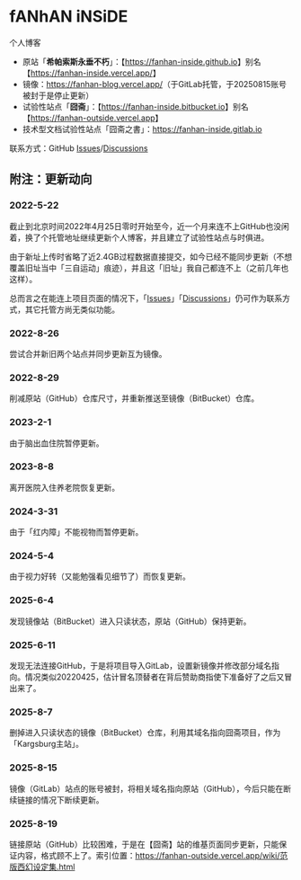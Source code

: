 # fANhAN iNSiDE

个人博客

+ 原站「**希帕索斯永垂不朽**」：【<https://fanhan-inside.github.io>】别名【<https://fanhan-inside.vercel.app/>】
+ 镜像：<https://fanhan-blog.vercel.app/>（于GitLab托管，于20250815账号被封于是停止更新）
+ 试验性站点「**囧斋**」：【<https://fanhan-inside.bitbucket.io>】别名【<https://fanhan-outside.vercel.app>】
+ 技术型文档试验性站点「囧斋之書」：<https://fanhan-inside.gitlab.io>

联系方式：GitHub [Issues](https://github.com/fanhan-inside/fanhan-inside.github.io/issues)/[Discussions](https://github.com/fanhan-inside/fanhan-inside.github.io/discussions)

## 附注：更新动向

### 2022-5-22

截止到北京时间2022年4月25日零时开始至今，近一个月来连不上GitHub也没闲着，换了个托管地址继续更新个人博客，并且建立了试验性站点与时俱进。

由于新址上传时省略了近2.4GB过程数据直接提交，如今已经不能同步更新（不想覆盖旧址当中「三自运动」痕迹），并且这「旧址」我自己都连不上（之前几年也这样）。

总而言之在能连上项目页面的情况下，「[Issues](https://github.com/fanhan-inside/fanhan-inside.github.io/issues)」「[Discussions](https://github.com/fanhan-inside/fanhan-inside.github.io/discussions)」仍可作为联系方式，其它托管方尚无类似功能。

### 2022-8-26

尝试合并新旧两个站点并同步更新互为镜像。

### 2022-8-29

削减原站（GitHub）仓库尺寸，并重新推送至镜像（BitBucket）仓库。

### 2023-2-1

由于脑出血住院暂停更新。

### 2023-8-8

离开医院入住养老院恢复更新。

### 2024-3-31

由于「红内障」不能视物而暂停更新。

### 2024-5-4

由于视力好转（又能勉强看见细节了）而恢复更新。

### 2025-6-4

发现镜像站（BitBucket）进入只读状态，原站（GitHub）保持更新。

### 2025-6-11

发现无法连接GitHub，于是将项目导入GitLab，设置新镜像并修改部分域名指向。情况类似20220425，估计冒名顶替者在背后赞助商指使下准备好了之后又冒出来了。

### 2025-8-7

删掉进入只读状态的镜像（BitBucket）仓库，利用其域名指向囧斋项目，作为「Kargsburg主站」。

### 2025-8-15

镜像（GitLab）站点的账号被封，将相关域名指向原站（GitHub），今后只能在断续链接的情况下断续更新。

### 2025-8-19

链接原站（GitHub）比较困难，于是在【囧斋】站的维基页面同步更新，只能保证内容，格式顾不上了。索引位置：<https://fanhan-outside.vercel.app/wiki/范版西幻设定集.html>